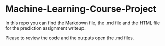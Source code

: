 # Machine-Learning-Course-Project

In this repo you can find the Markdown file, the .md file and the HTML file for the prediction assignment writeup.

Please to review the code and the outputs open the .md files.
